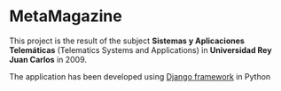 # MetaMagazine
This project is the result of the subject **Sistemas y Aplicaciones Telemáticas** (Telematics Systems and Applications) in **Universidad Rey Juan Carlos** in 2009.

The application has been developed using [Django framework](https://www.djangoproject.com) in Python